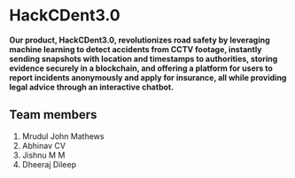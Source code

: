 # HackCDent3.0

**Our product, HackCDent3.0, revolutionizes road safety by leveraging machine learning to detect accidents from CCTV footage, instantly sending snapshots with location and timestamps to authorities, storing evidence securely in a blockchain, and offering a platform for users to report incidents anonymously and apply for insurance, all while providing legal advice through an interactive chatbot.** 

## Team members
1. Mrudul John Mathews
2. Abhinav CV
3. Jishnu M M
4. Dheeraj Dileep

